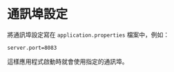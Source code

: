 # 通訊埠設定

將通訊埠設定寫在 `application.properties` 檔案中，例如：

```properties
server.port=8083
```

這樣應用程式啟動時就會使用指定的通訊埠。
